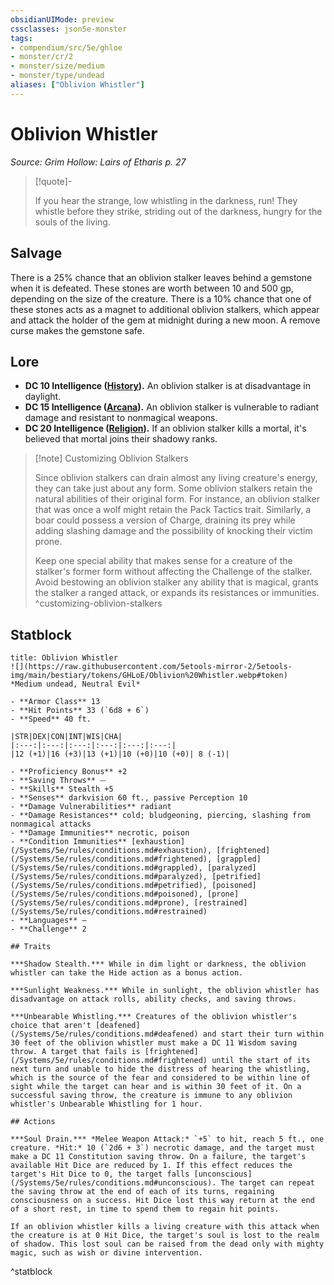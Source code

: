 ```yaml
---
obsidianUIMode: preview
cssclasses: json5e-monster
tags:
- compendium/src/5e/ghloe
- monster/cr/2
- monster/size/medium
- monster/type/undead
aliases: ["Oblivion Whistler"]
---
```

# Oblivion Whistler
*Source: Grim Hollow: Lairs of Etharis p. 27*  

> [!quote]-  
> 
> If you hear the strange, low whistling in the darkness, run! They whistle before they strike, striding out of the darkness, hungry for the souls of the living.

## Salvage

There is a 25% chance that an oblivion stalker leaves behind a gemstone when it is defeated. These stones are worth between 10 and 500 gp, depending on the size of the creature. There is a 10% chance that one of these stones acts as a magnet to additional oblivion stalkers, which appear and attack the holder of the gem at midnight during a new moon. A remove curse makes the gemstone safe.

## Lore

- **DC 10 Intelligence ([History](/Systems/5e/rules/skills.md#History)).** An oblivion stalker is at disadvantage in daylight.  
- **DC 15 Intelligence ([Arcana](/Systems/5e/rules/skills.md#Arcana)).** An oblivion stalker is vulnerable to radiant damage and resistant to nonmagical weapons.  
- **DC 20 Intelligence ([Religion](/Systems/5e/rules/skills.md#Religion)).** If an oblivion stalker kills a mortal, it's believed that mortal joins their shadowy ranks.  

> [!note] Customizing Oblivion Stalkers
> 
> Since oblivion stalkers can drain almost any living creature's energy, they can take just about any form. Some oblivion stalkers retain the natural abilities of their original form. For instance, an oblivion stalker that was once a wolf might retain the Pack Tactics trait. Similarly, a boar could possess a version of Charge, draining its prey while adding slashing damage and the possibility of knocking their victim prone.
> 
> Keep one special ability that makes sense for a creature of the stalker's former form without affecting the Challenge of the stalker. Avoid bestowing an oblivion stalker any ability that is magical, grants the stalker a ranged attack, or expands its resistances or immunities.
^customizing-oblivion-stalkers

## Statblock

```ad-statblock
title: Oblivion Whistler
![](https://raw.githubusercontent.com/5etools-mirror-2/5etools-img/main/bestiary/tokens/GHLoE/Oblivion%20Whistler.webp#token)
*Medium undead, Neutral Evil*

- **Armor Class** 13
- **Hit Points** 33 (`6d8 + 6`)
- **Speed** 40 ft.

|STR|DEX|CON|INT|WIS|CHA|
|:---:|:---:|:---:|:---:|:---:|:---:|
|12 (+1)|16 (+3)|13 (+1)|10 (+0)|10 (+0)| 8 (-1)|

- **Proficiency Bonus** +2
- **Saving Throws** ⏤
- **Skills** Stealth +5
- **Senses** darkvision 60 ft., passive Perception 10
- **Damage Vulnerabilities** radiant
- **Damage Resistances** cold; bludgeoning, piercing, slashing from nonmagical attacks
- **Damage Immunities** necrotic, poison
- **Condition Immunities** [exhaustion](/Systems/5e/rules/conditions.md#exhaustion), [frightened](/Systems/5e/rules/conditions.md#frightened), [grappled](/Systems/5e/rules/conditions.md#grappled), [paralyzed](/Systems/5e/rules/conditions.md#paralyzed), [petrified](/Systems/5e/rules/conditions.md#petrified), [poisoned](/Systems/5e/rules/conditions.md#poisoned), [prone](/Systems/5e/rules/conditions.md#prone), [restrained](/Systems/5e/rules/conditions.md#restrained)
- **Languages** —
- **Challenge** 2

## Traits

***Shadow Stealth.*** While in dim light or darkness, the oblivion whistler can take the Hide action as a bonus action.

***Sunlight Weakness.*** While in sunlight, the oblivion whistler has disadvantage on attack rolls, ability checks, and saving throws.

***Unbearable Whistling.*** Creatures of the oblivion whistler's choice that aren't [deafened](/Systems/5e/rules/conditions.md#deafened) and start their turn within 30 feet of the oblivion whistler must make a DC 11 Wisdom saving throw. A target that fails is [frightened](/Systems/5e/rules/conditions.md#frightened) until the start of its next turn and unable to hide the distress of hearing the whistling, which is the source of the fear and considered to be within line of sight while the target can hear and is within 30 feet of it. On a successful saving throw, the creature is immune to any oblivion whistler's Unbearable Whistling for 1 hour.

## Actions

***Soul Drain.*** *Melee Weapon Attack:* `+5` to hit, reach 5 ft., one creature. *Hit:* 10 (`2d6 + 3`) necrotic damage, and the target must make a DC 11 Constitution saving throw. On a failure, the target's available Hit Dice are reduced by 1. If this effect reduces the target's Hit Dice to 0, the target falls [unconscious](/Systems/5e/rules/conditions.md#unconscious). The target can repeat the saving throw at the end of each of its turns, regaining consciousness on a success. Hit Dice lost this way return at the end of a short rest, in time to spend them to regain hit points.

If an oblivion whistler kills a living creature with this attack when the creature is at 0 Hit Dice, the target's soul is lost to the realm of shadow. This lost soul can be raised from the dead only with mighty magic, such as wish or divine intervention.
```
^statblock